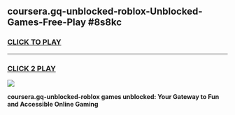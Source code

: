 
## coursera.gq-unblocked-roblox-Unblocked-Games-Free-Play #8s8kc
<h3>
<a href="https://us.freeplayer.one?title=coursera.gq-unblocked-roblox&ref=9M">CLICK TO PLAY</a></h3>
<hr>

<h3>
<a href="https://us.freeplayer.one?title=coursera.gq-unblocked-roblox&ref=9M">CLICK 2 PLAY</a>
  
</h3>

<a href="https://us.freeplayer.one?title=coursera.gq-unblocked-roblox&ref=9M"><img src="https://clearcache.store/games.png"></a>


**coursera.gq-unblocked-roblox games unblocked: Your Gateway to Fun and Accessible Online Gaming**
